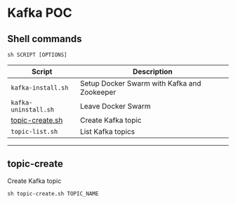 # Kafka POC

## Shell commands
```
sh SCRIPT [OPTIONS]
```

| Script | Description |
| ------ | ----------- |
| `kafka-install.sh` | Setup Docker Swarm with Kafka and Zookeeper |
| `kafka-uninstall.sh` | Leave Docker Swarm |
| [topic-create.sh](#topic-create) | Create Kafka topic |
| `topic-list.sh` | List Kafka topics |

---

## topic-create
Create Kafka topic
```
sh topic-create.sh TOPIC_NAME
```